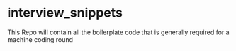 # interview_snippets
This Repo will contain all the boilerplate code that is generally required for a machine coding round 

